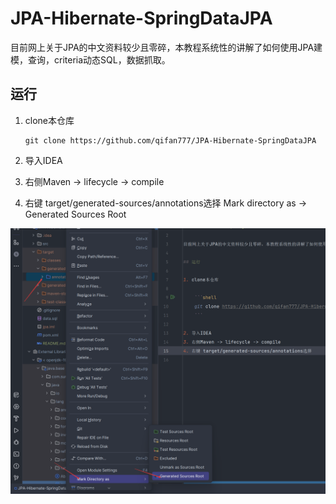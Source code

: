 # JPA-Hibernate-SpringDataJPA

目前网上关于JPA的中文资料较少且零碎，本教程系统性的讲解了如何使用JPA建模，查询，criteria动态SQL，数据抓取。

## 运行

1. clone本仓库

    ```shell
    git clone https://github.com/qifan777/JPA-Hibernate-SpringDataJPA
    ```

2. 导入IDEA
3. 右侧Maven -> lifecycle -> compile
4. 右键 target/generated-sources/annotations选择 Mark directory as -> Generated Sources Root

![img.png](./img.png)
    
